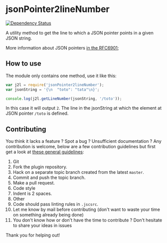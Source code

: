 # jsonPointer2lineNumber

[![Dependency Status](https://david-dm.org/quilicicf/linter-raml.svg)](https://david-dm.org/quilicicf/jsonPointer2lineNumber)

A utility method to get the line to which a JSON pointer points in a given JSON string.

More information about JSON pointers [in the RFC6901](http://tools.ietf.org/html/draft-ietf-appsawg-json-pointer-08);

## How to use

The module only contains one method, use it like this:

```js
var j2l = require('jsonPointer2lineNumber');
var jsonString = '{\n  "toto": "tata"\n}';

console.log(j2l.getLineNumber(jsonString, '/toto'));
```

In this case it will output `2`. The line in the jsonString at which the element at JSON pointer `/toto` is defined.

## Contributing

You think it lacks a feature ? Spot a bug ? Unsufficient documentation ?
Any contribution is welcome, below are a few contribution guidelines but first get a look at [these general guidelines](https://github.com/atom/atom/blob/master/CONTRIBUTING.md#styleguides):

1. Git
  1. Fork the plugin repository.
  1. Hack on a separate topic branch created from the latest `master`.
  1. Commit and push the topic branch.
  1. Make a pull request.
1. Code style
  1. Indent is 2 spaces.
1. Other
  1. Code should pass linting rules in `.jscsrc`.
  1. Let me know by mail before contributing (don't want to waste your time on something already being done)
  1. You don't know how or don't have the time to contribute ? Don't hesitate to share your ideas in issues


Thank you for helping out!

